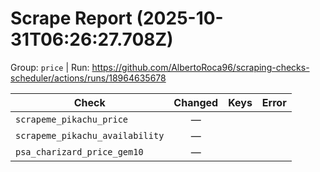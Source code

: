# Scrape Report (2025-10-31T06:26:27.708Z)

Group: `price`  |  Run: https://github.com/AlbertoRoca96/scraping-checks-scheduler/actions/runs/18964635678

| Check | Changed | Keys | Error |
|---|:---:|:--|:--|
| `scrapeme_pikachu_price` | — |  |  |
| `scrapeme_pikachu_availability` | — |  |  |
| `psa_charizard_price_gem10` | — |  |  |
